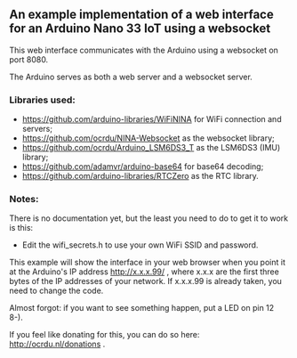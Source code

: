 ## An example implementation of a web interface for an Arduino Nano 33 IoT using a websocket

This web interface communicates with the Arduino using a websocket on port 8080.

The Arduino serves as both a web server and a websocket server.

### Libraries used:

- https://github.com/arduino-libraries/WiFiNINA for WiFi connection and servers;
- https://github.com/ocrdu/NINA-Websocket as the websocket library;
- https://github.com/ocrdu/Arduino_LSM6DS3_T as the LSM6DS3 (IMU) library;
- https://github.com/adamvr/arduino-base64 for base64 decoding;
- https://github.com/arduino-libraries/RTCZero as the RTC library.

### Notes:

There is no documentation yet, but the least you need to do to get it to work is this:

- Edit the wifi_secrets.h to use your own WiFi SSID and password.

This example will show the interface in your web browser when you point it at the Arduino's IP address  http://x.x.x.99/ , where x.x.x are the first three bytes of the IP addresses of your network. If x.x.x.99 is already taken, you need to change the code.

Almost forgot: if you want to see something happen, put a LED on pin 12 8-).

If you feel like donating for this, you can do so here: http://ocrdu.nl/donations .